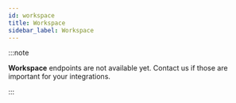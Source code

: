 ```yaml
---
id: workspace
title: Workspace
sidebar_label: Workspace
---
```


:::note

**Workspace** endpoints are not available yet. Contact us if those are important for your integrations.

:::
